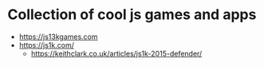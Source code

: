 # Collection of cool js games and apps
* https://js13kgames.com
* https://js1k.com/
  * https://keithclark.co.uk/articles/js1k-2015-defender/
  
